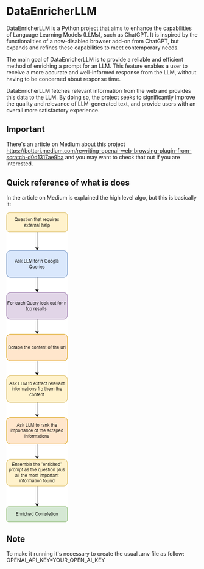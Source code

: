 # DataEnricherLLM
DataEnricherLLM is a Python project that aims to enhance the capabilities of Language Learning Models (LLMs), such as ChatGPT. It is inspired by the functionalities of a now-disabled browser add-on from ChatGPT, but expands and refines these capabilities to meet contemporary needs.

The main goal of DataEnricherLLM is to provide a reliable and efficient method of enriching a prompt for an LLM. This feature enables a user to receive a more accurate and well-informed response from the LLM, without having to be concerned about response time.

DataEnricherLLM fetches relevant information from the web and provides this data to the LLM. By doing so, the project seeks to significantly improve the quality and relevance of LLM-generated text, and provide users with an overall more satisfactory experience.

## Important
There's an article on Medium about this project https://bottari.medium.com/rewriting-openai-web-browsing-plugin-from-scratch-d0d1317ae9ba and you may want to check that out if you are interested.

## Quick reference of what is does
In the article on Medium is explained the high level algo, but this is basically it:

![Data Enricher Diagram](./docs/DataEnricher.drawio.png)

## Note
To make it running it's necessary to create the usual .anv file as follow:
OPENAI_API_KEY=YOUR_OPEN_AI_KEY